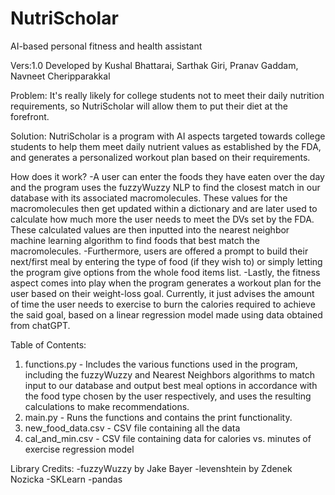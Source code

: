 # NutriScholar
AI-based personal fitness and health assistant

Vers:1.0 Developed by Kushal Bhattarai, Sarthak Giri, Pranav Gaddam, Navneet Cheripparakkal

Problem: It's really likely for college students not to meet their daily nutrition requirements, 
so NutriScholar will allow them to put their diet at the forefront.

Solution: NutriScholar is a program with AI aspects targeted towards college students to help them meet daily nutrient values as established by the FDA, and generates a personalized workout plan based on their requirements.

How does it work?
-A user can enter the foods they have eaten over the day and the program uses the fuzzyWuzzy NLP to find the closest match in our database with its associated macromolecules. These values for the macromolecules then get updated within a dictionary and are later used to calculate how much more the user needs to meet the DVs set by the FDA. These calculated values are then inputted into the nearest neighbor machine learning algorithm to find foods that best match the macromolecules.
-Furthermore, users are offered a prompt to build their next/first meal by entering the type of food (if they wish to) or simply letting the program give options from the whole food items list.
-Lastly, the fitness aspect comes into play when the program generates a workout plan for the user based on their weight-loss goal. Currently, it just advises the amount of time the user needs to exercise to burn the calories required to achieve the said goal, based on a linear regression model made using data obtained from chatGPT. 

Table of Contents:
1. functions.py - Includes the various functions used in the program, including the fuzzyWuzzy and Nearest Neighbors algorithms to match input to our database and output best meal options in accordance with the food type chosen by the user respectively, and uses the resulting calculations to make recommendations. 
2. main.py - Runs the functions and contains the print functionality. 
3. new_food_data.csv - CSV file containing all the data
4. cal_and_min.csv - CSV file containing data for calories vs. minutes of exercise regression model


Library Credits:
-fuzzyWuzzy by Jake Bayer
-levenshtein by Zdenek Nozicka
-SKLearn
-pandas
